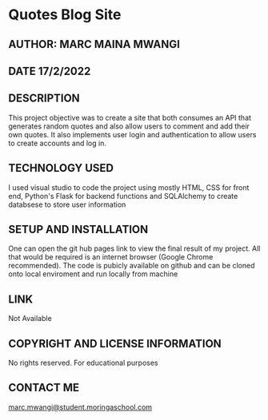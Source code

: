 # Quotes Blog Site
## AUTHOR: MARC MAINA MWANGI
## DATE 17/2/2022

## DESCRIPTION
This project objective was to create a site that both consumes an API that generates random quotes and also allow users to comment and add their own quotes. It also implements user login and authentication to allow users to create accounts and log in.


## TECHNOLOGY USED
I used visual studio to code the project using mostly HTML, CSS for front end, Python's Flask for backend functions and SQLAlchemy to create databsese to store user information

## SETUP AND INSTALLATION
One can open the git hub pages link to view the final result of my project. All that would be required is an internet browser (Google Chrome recommended). The code is pubicly available on github and can be cloned onto local enviroment and run locally from machine

## LINK
Not Available

## COPYRIGHT AND LICENSE INFORMATION
No rights reserved. For educational purposes

## CONTACT ME
marc.mwangi@student.moringaschool.com
